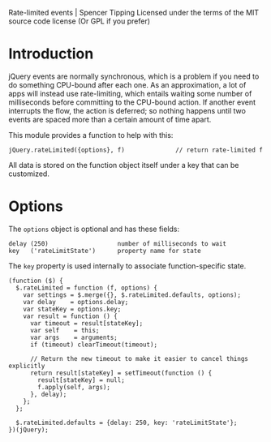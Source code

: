 Rate-limited events | Spencer Tipping
Licensed under the terms of the MIT source code license
(Or GPL if you prefer)

# Introduction

jQuery events are normally synchronous, which is a problem if you need to do
something CPU-bound after each one. As an approximation, a lot of apps will
instead use rate-limiting, which entails waiting some number of milliseconds
before committing to the CPU-bound action. If another event interrupts the
flow, the action is deferred; so nothing happens until two events are spaced
more than a certain amount of time apart.

This module provides a function to help with this:

    jQuery.rateLimited({options}, f)              // return rate-limited f

All data is stored on the function object itself under a key that can be
customized.

# Options

The `options` object is optional and has these fields:

    delay (250)                   number of milliseconds to wait
    key   ('rateLimitState')      property name for state

The `key` property is used internally to associate function-specific state.

    (function ($) {
      $.rateLimited = function (f, options) {
        var settings = $.merge({}, $.rateLimited.defaults, options);
        var delay    = options.delay;
        var stateKey = options.key;
        var result = function () {
          var timeout = result[stateKey];
          var self    = this;
          var args    = arguments;
          if (timeout) clearTimeout(timeout);

          // Return the new timeout to make it easier to cancel things explicitly
          return result[stateKey] = setTimeout(function () {
            result[stateKey] = null;
            f.apply(self, args);
          }, delay);
        };
      };

      $.rateLimited.defaults = {delay: 250, key: 'rateLimitState'};
    })(jQuery);
